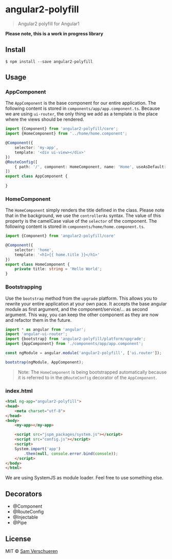 # angular2-polyfill

> Angular2 polyfill for Angular1

**Please note, this is a work in progress library**


## Install

```
$ npm install --save angular2-polyfill
```


## Usage

### AppComponent

The `AppComponent` is the base component for our entire application. The following content is stored in `components/app/app.component.ts`. Because
we are using `ui-router`, the only thing we add as a template is the place where the views should be rendered.

```ts
import {Component} from 'angular2-polyfill/core';
import {HomeComponent} from '../home/home.component';

@Component({
    selector: 'my-app',
    template: '<div ui-view></div>'
})
@RouteConfig([
    { path: '/', component: HomeComponent, name: 'Home', useAsDefault: true }
])
export class AppComponent {
    
}
```

### HomeComponent

The `HomeComponent` simply renders the title defined in the class. Please note that in the background, we use the `controllerAs` syntax. The value of this property
is the camelCase value of the `selector` of the component. The following content is stored in `components/home/home.component.ts`.

```ts
import {Component} from 'angular2-polyfill/core'

@Component({
    selector: 'home',
    template: '<h1>{{ home.title }}</h1>'
})
export class HomeComponent {
    private title: string = 'Hello World';
}
```

### Bootstrapping

Use the `bootstrap` method from the `upgrade` platform. This allows you to rewrite your entire application at your own
pace. It accepts the base angular module as first argument, and the component/service/... as second argument. This way, you can
keep the other component as they are now and refactor them in the future.

```ts
import * as angular from 'angular';
import 'angular-ui-router';
import {bootstrap} from 'angular2-polyfill/platform/upgrade';
import {AppComponent} from './components/app/app.component';

const ngModule = angular.module('angular2-polyfill', ['ui.router']);

bootstrap(ngModule, AppComponent);
```

> Note: The `HomeComponent` is being bootstrapped automatically because it is referred to in the `@RouteConfig` decorator of the `AppComponent`.

### index.html

```html
<html ng-app="angular2-polyfill">
<head>
    <meta charset="utf-8">
</head>
<body>
    <my-app></my-app>

    <script src="jspm_packages/system.js"></script>
    <script src="config.js"></script>
    <script>
    System.import('app')
        .then(null, console.error.bind(console));
    </script>
</body>
</html>
```

We are using SystemJS as module loader. Feel free to use something else.


## Decorators

- @Component
- @RouteConfig
- @Injectable
- @Pipe


## License

MIT © [Sam Verschueren](https://github.com/SamVerschueren)

